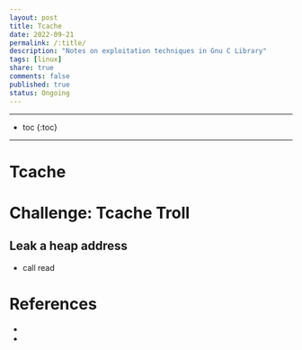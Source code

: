 ```yaml
---
layout: post
title: Tcache
date: 2022-09-21
permalink: /:title/
description: "Notes on exploitation techniques in Gnu C Library"
tags: [linux]
share: true
comments: false
published: true
status: Ongoing
---
```



---
* toc
{:toc}
---


# Tcache


# Challenge: Tcache Troll

## Leak a heap address

- call read

# References

- []()
- []()


